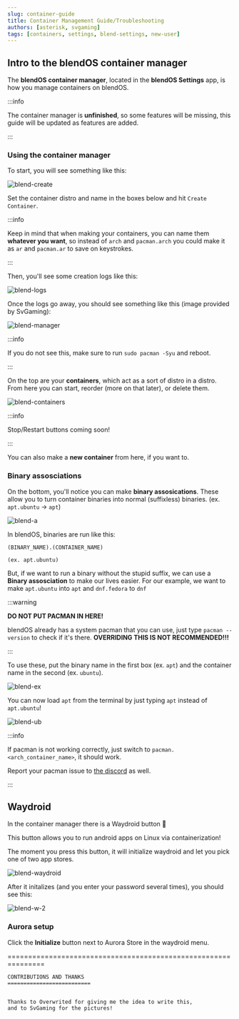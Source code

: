 ```yaml
---
slug: container-guide
title: Container Management Guide/Troubleshooting
authors: [asterisk, svgaming]
tags: [containers, settings, blend-settings, new-user]
---
```


## Intro to the blendOS container manager

The **blendOS container manager**, located in the **blendOS Settings** app, is how you manage containers on blendOS.

:::info

The container manager is **unfinished**, so some features will be missing, this guide will be updated as features are added.

:::

### Using the container manager

To start, you will see something like this:

![blend-create](./blend-create.png)
<div class="gap"></div>

Set the container distro and name in the boxes below and hit `Create Container`.

:::info

Keep in mind that when making your containers, you can name them **whatever you want**, so instead of `arch` and `pacman.arch` you could make it as `ar` and `pacman.ar` to save on keystrokes.

:::

Then, you'll see some creation logs like this:

![blend-logs](./blend-logs.png)

Once the logs go away, you should see something like this (image provided by SvGaming):

![blend-manager](./blend_manager.png)
<div class="gap"></div>

:::info

If you do not see this, make sure to run `sudo pacman -Syu` and reboot.

:::

On the top are your **containers**, which act as a sort of distro in a distro. From here you can start, reorder (more on that later), or delete them.

![blend-containers](./blend-containers.png)
<div class="gap"></div>

:::info

Stop/Restart buttons coming soon!

:::

You can also make a **new container** from here, if you want to.

### Binary assosciations

On the bottom, you'll notice you can make **binary assosications**. These allow you to turn container binaries into normal (suffixless) binaries. (ex. `apt.ubuntu` -> `apt`)  

![blend-a](./blend-a.png)
<div class="gap"></div>
  
In blendOS, binaries are run like this:

```
(BINARY_NAME).(CONTAINER_NAME) 

(ex. apt.ubuntu)  
```

But, if we want to run a binary without the stupid suffix, we can use a **Binary assosciation** to make our lives easier. For our example, we want to make `apt.ubuntu` into `apt` and `dnf.fedora` to `dnf`

:::warning

**DO NOT PUT PACMAN IN HERE!**

blendOS already has a system pacman that you can use, just type `pacman --version` to check if it's there. **OVERRIDING THIS IS NOT RECOMMENDED!!!**

:::

To use these, put the binary name in the first box (ex. `apt`) and the container name in the second (ex. `ubuntu`).

![blend-ex](./blend-ex.png)

You can now load `apt` from the terminal by just typing `apt` instead of `apt.ubuntu`!

![blend-ub](./blend-ub.png)

:::info

If pacman is not working correctly, just switch to `pacman.<arch_container_name>`, it should work.

Report your pacman issue to [the discord](https://discord.gg/m9JPmZB8Kd) as well.

:::

## Waydroid

In the container manager there is a Waydroid button 👀

This button allows you to run android apps on Linux via containerization!

The moment you press this button, it will initialize waydroid and let you pick one of two app stores.

![blend-waydroid](./blend-w.png)
<div class="gap"></div>

After it initalizes (and you enter your password several times), you should see this:

![blend-w-2](./blend-w-2.png)

### Aurora setup

Click the **Initialize** button next to Aurora Store in the waydroid menu.

===============================================================

```
CONTRIBUTIONS AND THANKS
==========================


Thanks to Overwrited for giving me the idea to write this, 
and to SvGaming for the pictures!
```

<!-- 63 dashes/equals signs is enough to stretch across the viewer, don't use any more. -->
